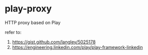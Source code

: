 play-proxy
==========

HTTP proxy based on Play

refer to:

1. https://gist.github.com/langley/5025178
2. https://engineering.linkedin.com/play/play-framework-linkedin
